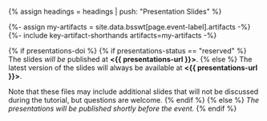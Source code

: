 {% assign headings = headings | push: "Presentation Slides" %}

{%- assign my-artifacts = site.data.bsswt[page.event-label].artifacts -%}
{%- include key-artifact-shorthands artifacts=my-artifacts -%}

{% if presentations-doi %}
{% if presentations-status == "reserved" %}
The slides *will be* published at **<{{ presentations-url }}>**.
{% else %}
The latest version of the slides will always be available at **<{{ presentations-url }}>**. 

Note that these files may include additional slides that will not be discussed during the tutorial, but questions are welcome.
{% endif %}
{% else %}
*The presentations will be published shortly before the event.*
{% endif %}
